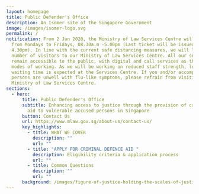 ```yaml
---
layout: homepage
title: Public Defender's Office
description: An Isomer site of the Singapore Government
image: /images/isomer-logo.svg
permalink: /
notification: From 2 Jun 2020, the Ministry of Law Services Centre will operate
  from Mondays to Fridays, 08.30a.m -5.00pm (Last ticket will be issued at
  4.30pm). In line with the current safe distancing measures, we will limit the
  number of visitors to our Ministry of Law Services Centre. All our services
  remain accessible to the public, with digital and call services as the primary
  modes of working. As we will be working on reduced staff strength, longer
  waiting time is expected at the Services Centre. If you and/or accompanying
  persons are unwell with flu-like symptoms, please refrain from visiting the
  Ministry of Law Services Centre.
sections:
  - hero:
      title: Public Defender's Office
      subtitle: Enhancing access to justice through the provision of criminal defence
        aid to vulnerable accused persons in Singapore
      button: Contact Us
      url: https://www.mlaw.gov.sg/about-us/contact-us/
      key_highlights:
        - title: WHAT WE COVER
          description: ""
          url: ""
        - title: "APPLY FOR CRIMINAL DEFENCE AID "
          description: Eligibility criteria & application process
          url: ""
        - title: Common Questions
          description: ""
          url: ""
      background: /images/figure-of-justice-holding-the-scales-of-justice-2022-10-27-21-07-08-utc2.jpg
---
```

